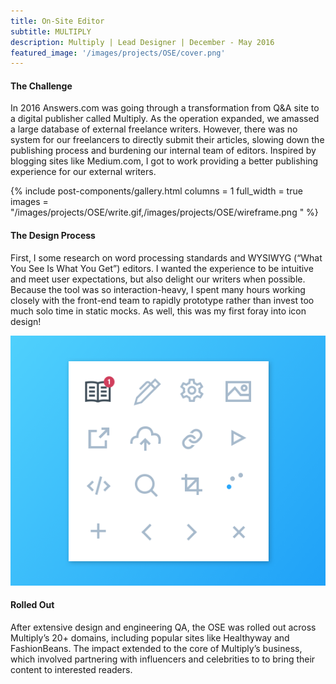 ```yaml
---
title: On-Site Editor
subtitle: MULTIPLY
description: Multiply | Lead Designer | December - May 2016
featured_image: '/images/projects/OSE/cover.png'
---
```

#### The Challenge 

In 2016 Answers.com was going through a transformation from Q&A site to a digital publisher called Multiply. As the operation expanded, we amassed a large database of external freelance writers. However, there was no system for our freelancers to directly submit their articles, slowing down the publishing process and burdening our internal team of editors. Inspired by blogging sites like Medium.com, I got to work providing a better publishing experience for our external writers.

{% include post-components/gallery.html
	columns = 1
	full_width = true
	images = "/images/projects/OSE/write.gif,/images/projects/OSE/wireframe.png
	"
%}

#### The Design Process

First, I some research on word processing standards and WYSIWYG (“What You See Is What You Get”) editors. I wanted the experience to be intuitive and meet user expectations, but also delight our writers when possible. Because the tool was so interaction-heavy, I spent many hours working closely with the front-end team to rapidly prototype rather than invest too much solo time in static mocks. As well, this was my first foray into icon design!

![](/images/projects/OSE/icons.png)

#### Rolled Out

After extensive design and engineering QA, the OSE was rolled out across Multiply’s 20+ domains, including popular sites like Healthyway and FashionBeans. The impact extended to the core of Multiply’s business, which involved partnering with influencers and celebrities to to bring their content to interested readers.